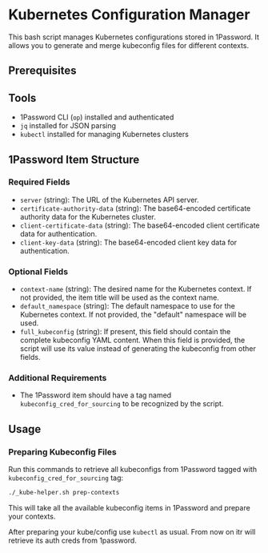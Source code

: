 # Kubernetes Configuration Manager

This bash script manages Kubernetes configurations stored in 1Password. It allows you to generate and merge kubeconfig files for different contexts.

## Prerequisites

## Tools
- 1Password CLI (`op`) installed and authenticated
- `jq` installed for JSON parsing
- `kubectl` installed for managing Kubernetes clusters

## 1Password Item Structure

### Required Fields

- `server` (string): The URL of the Kubernetes API server.
- `certificate-authority-data` (string): The base64-encoded certificate authority data for the Kubernetes cluster.
- `client-certificate-data` (string): The base64-encoded client certificate data for authentication.
- `client-key-data` (string): The base64-encoded client key data for authentication.

### Optional Fields

- `context-name` (string): The desired name for the Kubernetes context. If not provided, the item title will be used as the context name.
- `default_namespace` (string): The default namespace to use for the Kubernetes context. If not provided, the "default" namespace will be used.
- `full_kubeconfig` (string): If present, this field should contain the complete kubeconfig YAML content. When this field is provided, the script will use its value instead of generating the kubeconfig from other fields.

### Additional Requirements

- The 1Password item should have a tag named `kubeconfig_cred_for_sourcing` to be recognized by the script.


## Usage

### Preparing Kubeconfig Files

Run this commands to retrieve all kubeconfigs from 1Password tagged with `kubeconfig_cred_for_sourcing` tag:

```bash
./_kube-helper.sh prep-contexts
```
This will take all the available kubeconfig items in 1Password and prepare your contexts.


After preparing your kube/config use `kubectl` as usual. From now on itr will retrieve its auth creds from 1password.